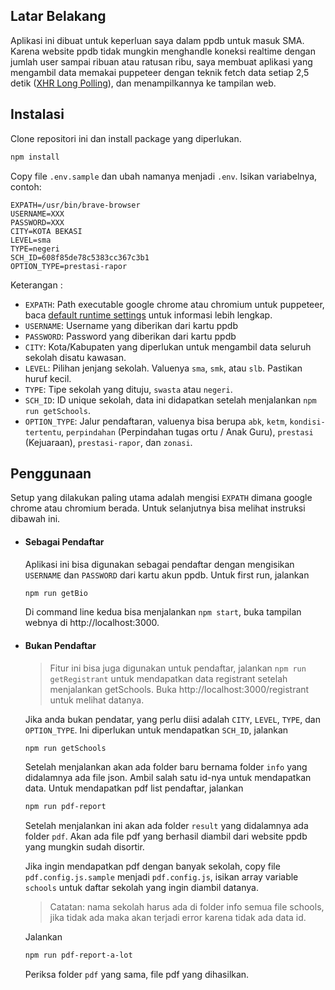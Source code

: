 ## Latar Belakang

Aplikasi ini dibuat untuk keperluan saya dalam ppdb untuk masuk SMA. Karena website ppdb tidak mungkin menghandle koneksi realtime dengan jumlah user sampai ribuan atau ratusan ribu, saya membuat aplikasi yang mengambil data memakai puppeteer dengan teknik fetch data setiap 2,5 detik ([XHR Long Polling](https://en.wikipedia.org/wiki/Push_technology#Long_polling)), dan menampilkannya ke tampilan web.

## Instalasi

Clone repositori ini dan install package yang diperlukan.

```sh
npm install
```

Copy file `.env.sample` dan ubah namanya menjadi `.env`. Isikan variabelnya, contoh:

```
EXPATH=/usr/bin/brave-browser
USERNAME=XXX
PASSWORD=XXX
CITY=KOTA BEKASI
LEVEL=sma
TYPE=negeri
SCH_ID=608f85de78c5383cc367c3b1
OPTION_TYPE=prestasi-rapor
```

Keterangan :

- `EXPATH`: Path executable google chrome atau chromium untuk puppeteer, baca [default runtime settings](https://github.com/puppeteer/puppeteer#default-runtime-settings) untuk informasi lebih lengkap.
- `USERNAME`: Username yang diberikan dari kartu ppdb
- `PASSWORD`: Password yang diberikan dari kartu ppdb
- `CITY`: Kota/Kabupaten yang diperlukan untuk mengambil data seluruh sekolah disatu kawasan.
- `LEVEL`: Pilihan jenjang sekolah. Valuenya `sma`, `smk`, atau `slb`. Pastikan huruf kecil.
- `TYPE`: Tipe sekolah yang dituju, `swasta` atau `negeri`.
- `SCH_ID`: ID unique sekolah, data ini didapatkan setelah menjalankan `npm run getSchools`.
- `OPTION_TYPE`: Jalur pendaftaran, valuenya bisa berupa `abk`, `ketm`, `kondisi-tertentu`, `perpindahan` (Perpindahan tugas ortu / Anak Guru), `prestasi` (Kejuaraan), `prestasi-rapor`, dan `zonasi`.

## Penggunaan

Setup yang dilakukan paling utama adalah mengisi `EXPATH` dimana google chrome atau chromium berada. Untuk selanjutnya bisa melihat instruksi dibawah ini.

- #### Sebagai Pendaftar

  Aplikasi ini bisa digunakan sebagai pendaftar dengan mengisikan `USERNAME` dan `PASSWORD` dari kartu akun ppdb. Untuk first run, jalankan

  ```sh
  npm run getBio
  ```

  Di command line kedua bisa menjalankan `npm start`, buka tampilan webnya di http://localhost:3000.

- #### Bukan Pendaftar

  > Fitur ini bisa juga digunakan untuk pendaftar, jalankan `npm run getRegistrant` untuk mendapatkan data registrant setelah menjalankan getSchools. Buka http://localhost:3000/registrant untuk melihat datanya.

  Jika anda bukan pendatar, yang perlu diisi adalah `CITY`, `LEVEL`, `TYPE`, dan `OPTION_TYPE`. Ini diperlukan untuk mendapatkan `SCH_ID`, jalankan

  ```sh
  npm run getSchools
  ```

  Setelah menjalankan akan ada folder baru bernama folder `info` yang didalamnya ada file json. Ambil salah satu id-nya untuk mendapatkan data. Untuk mendapatkan pdf list pendaftar, jalankan

  ```sh
  npm run pdf-report
  ```

  Setelah menjalankan ini akan ada folder `result` yang didalamnya ada folder `pdf`. Akan ada file pdf yang berhasil diambil dari website ppdb yang mungkin sudah disortir.

  Jika ingin mendapatkan pdf dengan banyak sekolah, copy file `pdf.config.js.sample` menjadi `pdf.config.js`, isikan array variable `schools` untuk daftar sekolah yang ingin diambil datanya.

  > Catatan: nama sekolah harus ada di folder info semua file schools, jika tidak ada maka akan terjadi error karena tidak ada data id.

  Jalankan

  ```sh
  npm run pdf-report-a-lot
  ```

  Periksa folder `pdf` yang sama, file pdf yang dihasilkan.

